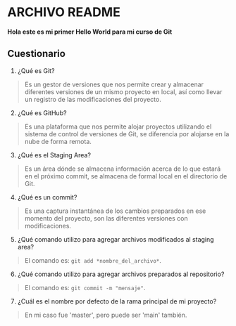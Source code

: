 # ARCHIVO README
**Hola este es mi primer Hello World para mi curso de Git**
## Cuestionario
1. ¿Qué es Git?
> Es un gestor de versiones que nos permite crear y almacenar diferentes versiones de un mismo proyecto en local, así como llevar un registro de las modificaciones del proyecto.
2. ¿Qué es GitHub?
> Es una plataforma que nos permite alojar proyectos utilizando el sistema de control de versiones de Git, se diferencia por alojarse en la nube de forma remota.
3. ¿Qué es el Staging Area?
> Es un área dónde se almacena información acerca de lo que estará en el próximo commit, se almacena de formal local en el directorio de Git.
4. ¿Qué es un commit?
> Es una captura instantánea de los cambios preparados en ese momento del proyecto, son las diferentes versiones con modificaciones.
5. ¿Qué comando utilizo para agregar archivos modificados al staging area?
> El comando es: `git add *nombre_del_archivo*`.
6. ¿Qué comando utilizo para agregar archivos preparados al repositorio?
> El comando es: `git commit -m "mensaje"`.
7. ¿Cuál es el nombre por defecto de la rama principal de mi proyecto?
> En mi caso fue 'master', pero puede ser 'main' también.